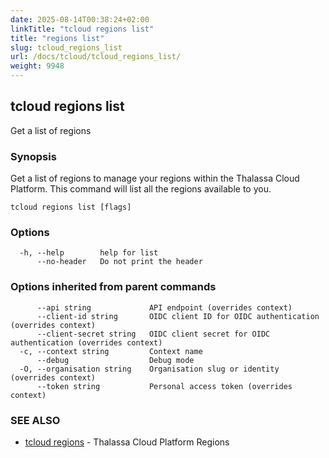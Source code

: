 ```yaml
---
date: 2025-08-14T00:38:24+02:00
linkTitle: "tcloud regions list"
title: "regions list"
slug: tcloud_regions_list
url: /docs/tcloud/tcloud_regions_list/
weight: 9948
---
```

## tcloud regions list

Get a list of regions

### Synopsis

Get a list of regions to manage your regions within the Thalassa Cloud Platform. This command will list all the regions available to you.

```
tcloud regions list [flags]
```

### Options

```
  -h, --help        help for list
      --no-header   Do not print the header
```

### Options inherited from parent commands

```
      --api string             API endpoint (overrides context)
      --client-id string       OIDC client ID for OIDC authentication (overrides context)
      --client-secret string   OIDC client secret for OIDC authentication (overrides context)
  -c, --context string         Context name
      --debug                  Debug mode
  -O, --organisation string    Organisation slug or identity (overrides context)
      --token string           Personal access token (overrides context)
```

### SEE ALSO

* [tcloud regions](/docs/tcloud/tcloud_regions/)	 - Thalassa Cloud Platform Regions

